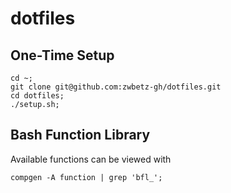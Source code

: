 # dotfiles

## One-Time Setup

```
cd ~;
git clone git@github.com:zwbetz-gh/dotfiles.git
cd dotfiles;
./setup.sh;
```

## Bash Function Library

Available functions can be viewed with

```
compgen -A function | grep 'bfl_';
```
